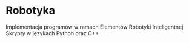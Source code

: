 # Robotyka
Implementacja programów w ramach Elementów Robotyki Inteligentnej
Skrypty w językach Python oraz C++ 
